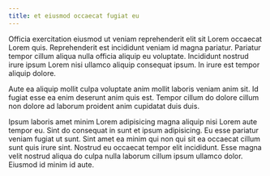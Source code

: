 ```yaml
---
title: et eiusmod occaecat fugiat eu
---
```


Officia exercitation eiusmod ut veniam reprehenderit elit sit Lorem occaecat Lorem quis. Reprehenderit est incididunt veniam id magna pariatur. Pariatur tempor cillum aliqua nulla officia aliquip eu voluptate. Incididunt nostrud irure ipsum Lorem nisi ullamco aliquip consequat ipsum. In irure est tempor aliquip dolore.

Aute ea aliquip mollit culpa voluptate anim mollit laboris veniam anim sit. Id fugiat esse ea enim deserunt anim quis est. Tempor cillum do dolore cillum non dolore ad laborum proident anim cupidatat duis duis.

Ipsum laboris amet minim Lorem adipisicing magna aliquip nisi Lorem aute tempor eu. Sint do consequat in sunt et ipsum adipisicing. Eu esse pariatur veniam fugiat ut sunt. Sint amet ea minim qui non qui sit ea occaecat cillum sunt quis irure sint. Nostrud eu occaecat tempor elit incididunt. Esse magna velit nostrud aliqua do culpa nulla laborum cillum ipsum ullamco dolor. Eiusmod id minim id aute.